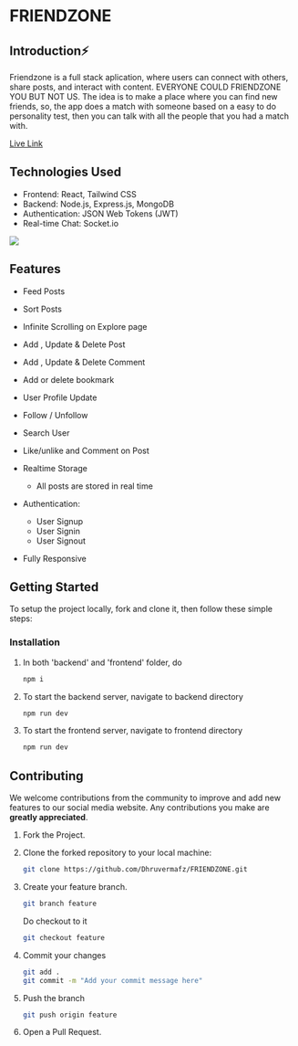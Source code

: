 # FRIENDZONE

## Introduction:zap:

Friendzone is a full stack aplication, where users can connect with others, share posts, and interact with content. EVERYONE COULD FRIENDZONE YOU BUT NOT US. The idea is to make a place where you can find new friends, so, the app does a match with someone based on a easy to do personality test, then you can talk with all the people that you had a match with.

[Live Link](https:/upbeat-jepsen-ece2e7.netlify.app)

## Technologies Used

- Frontend: React, Tailwind CSS
- Backend: Node.js, Express.js, MongoDB
- Authentication: JSON Web Tokens (JWT)
- Real-time Chat: Socket.io

![](https://skillicons.dev/icons?i=react,tailwind,javascript,nodejs,expressjs,mongodb,socketio)

## Features

- Feed Posts
- Sort Posts
- Infinite Scrolling on Explore page
- Add , Update & Delete Post
- Add , Update & Delete Comment
- Add or delete bookmark
- User Profile Update
- Follow / Unfollow
- Search User
- Like/unlike and Comment on Post
- Realtime Storage

  - All posts are stored in real time

- Authentication:

  - User Signup
  - User Signin
  - User Signout

- Fully Responsive

## Getting Started

To setup the project locally, fork and clone it, then follow these simple steps:

### Installation

1. In both 'backend' and 'frontend' folder, do
   ```sh
   npm i
   ```
2. To start the backend server, navigate to backend directory
   ```sh
   npm run dev
   ```
3. To start the frontend server, navigate to frontend directory
   ```sh
   npm run dev
   ```

## Contributing

We welcome contributions from the community to improve and add new features to our social media website.
Any contributions you make are **greatly appreciated**.

1. Fork the Project.
2. Clone the forked repository to your local machine:

   ```sh
   git clone https://github.com/Dhruvermafz/FRIENDZONE.git
   ```

3. Create your feature branch.

   ```sh
   git branch feature
   ```

   Do checkout to it

   ```sh
   git checkout feature
   ```

4. Commit your changes

   ```sh
   git add .
   git commit -m "Add your commit message here"
   ```

5. Push the branch

   ```sh
   git push origin feature
   ```

6. Open a Pull Request.
